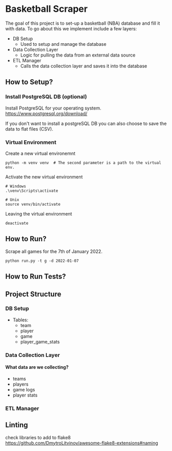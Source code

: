 # Basketball Scraper

The goal of this project is to set-up a basketball (NBA) database and fill it with data.
To go about this we implement include a few layers:
- DB Setup
    - Used to setup and manage the database 
- Data Collection Layer
    - Logic for pulling the data from an external data source
- ETL Manager
    - Calls the data collection layer and saves it into the database

## How to Setup?

### Install PostgreSQL DB (optional)
Install PostgreSQL for your operating system.
https://www.postgresql.org/download/

If you don't want to install a postgreSQL DB you can also choose to
save the data to flat files (CSV).

### Virtual Environment
Create a new virtual environemnt
```
python -m venv venv  # The second parameter is a path to the virtual env.
```

Activate the new virtual environment
```
# Windows
.\venv\Scripts\activate

# Unix
source venv/bin/activate
```

Leaving the virtual environment
```
deactivate
```

## How to Run?

Scrape all games for the 7th of January 2022.
```
python run.py -t g -d 2022-01-07
```


## How to Run Tests?

## Project Structure

### DB Setup
- Tables:
    - team
    - player
    - game
    - player_game_stats

### Data Collection Layer

#### What data are we collecting?
- teams
- players
- game logs
- player stats

### ETL Manager

## Linting

check libraries to add to flake8
https://github.com/DmytroLitvinov/awesome-flake8-extensions#naming